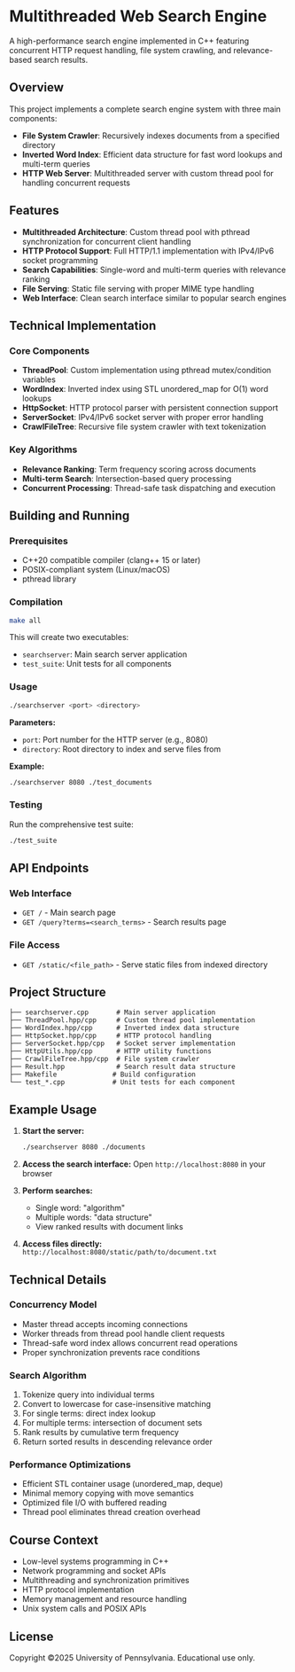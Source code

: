 # Multithreaded Web Search Engine

A high-performance search engine implemented in C++ featuring concurrent HTTP request handling, file system crawling, and relevance-based search results.

## Overview

This project implements a complete search engine system with three main components:
- **File System Crawler**: Recursively indexes documents from a specified directory
- **Inverted Word Index**: Efficient data structure for fast word lookups and multi-term queries  
- **HTTP Web Server**: Multithreaded server with custom thread pool for handling concurrent requests

## Features

- **Multithreaded Architecture**: Custom thread pool with pthread synchronization for concurrent client handling
- **HTTP Protocol Support**: Full HTTP/1.1 implementation with IPv4/IPv6 socket programming
- **Search Capabilities**: Single-word and multi-term queries with relevance ranking
- **File Serving**: Static file serving with proper MIME type handling
- **Web Interface**: Clean search interface similar to popular search engines

## Technical Implementation

### Core Components

- **ThreadPool**: Custom implementation using pthread mutex/condition variables
- **WordIndex**: Inverted index using STL unordered_map for O(1) word lookups
- **HttpSocket**: HTTP protocol parser with persistent connection support
- **ServerSocket**: IPv4/IPv6 socket server with proper error handling
- **CrawlFileTree**: Recursive file system crawler with text tokenization

### Key Algorithms

- **Relevance Ranking**: Term frequency scoring across documents
- **Multi-term Search**: Intersection-based query processing
- **Concurrent Processing**: Thread-safe task dispatching and execution

## Building and Running

### Prerequisites

- C++20 compatible compiler (clang++ 15 or later)
- POSIX-compliant system (Linux/macOS)
- pthread library

### Compilation

```bash
make all
```

This will create two executables:
- `searchserver`: Main search server application
- `test_suite`: Unit tests for all components

### Usage

```bash
./searchserver <port> <directory>
```

**Parameters:**
- `port`: Port number for the HTTP server (e.g., 8080)
- `directory`: Root directory to index and serve files from

**Example:**
```bash
./searchserver 8080 ./test_documents
```

### Testing

Run the comprehensive test suite:
```bash
./test_suite
```

## API Endpoints

### Web Interface
- `GET /` - Main search page
- `GET /query?terms=<search_terms>` - Search results page

### File Access
- `GET /static/<file_path>` - Serve static files from indexed directory

## Project Structure

```
├── searchserver.cpp       # Main server application
├── ThreadPool.hpp/cpp     # Custom thread pool implementation
├── WordIndex.hpp/cpp      # Inverted index data structure
├── HttpSocket.hpp/cpp     # HTTP protocol handling
├── ServerSocket.hpp/cpp   # Socket server implementation
├── HttpUtils.hpp/cpp      # HTTP utility functions
├── CrawlFileTree.hpp/cpp  # File system crawler
├── Result.hpp             # Search result data structure
├── Makefile              # Build configuration
└── test_*.cpp            # Unit tests for each component
```

## Example Usage

1. **Start the server:**
   ```bash
   ./searchserver 8080 ./documents
   ```

2. **Access the search interface:**
   Open `http://localhost:8080` in your browser

3. **Perform searches:**
   - Single word: "algorithm"
   - Multiple words: "data structure"
   - View ranked results with document links

4. **Access files directly:**
   `http://localhost:8080/static/path/to/document.txt`

## Technical Details

### Concurrency Model
- Master thread accepts incoming connections
- Worker threads from thread pool handle client requests
- Thread-safe word index allows concurrent read operations
- Proper synchronization prevents race conditions

### Search Algorithm
1. Tokenize query into individual terms
2. Convert to lowercase for case-insensitive matching
3. For single terms: direct index lookup
4. For multiple terms: intersection of document sets
5. Rank results by cumulative term frequency
6. Return sorted results in descending relevance order

### Performance Optimizations
- Efficient STL container usage (unordered_map, deque)
- Minimal memory copying with move semantics
- Optimized file I/O with buffered reading
- Thread pool eliminates thread creation overhead

## Course Context
- Low-level systems programming in C++
- Network programming and socket APIs
- Multithreading and synchronization primitives
- HTTP protocol implementation
- Memory management and resource handling
- Unix system calls and POSIX APIs

## License

Copyright ©2025 University of Pennsylvania. Educational use only.
